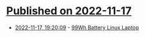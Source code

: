 # [Published on 2022-11-17](index.md)

* [2022-11-17, 19:20:09](https://news.ycombinator.com/item?id=33644165) - [99Wh Battery Linux Laptop](https://www.tuxedocomputers.com/en/TUXEDO-InfinityBook-Pro-14-Gen7.tuxedo)
